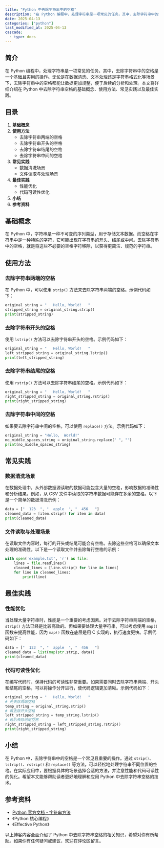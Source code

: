 ```yaml
---
title: "Python 中去除字符串中的空格"
description: "在 Python 编程中，处理字符串是一项常见的任务。其中，去除字符串中的空格是一个基础且实用的操作。无论是在数据清洗、文本处理还是字符串格式化等场景下，去除字符串中的空格都能让数据更加规整，便于后续的分析和处理。本文将详细介绍在 Python 中去除字符串空格的基础概念、使用方法、常见实践以及最佳实践。"
date: 2025-04-13
categories: ["python"]
last_modified_at: 2025-04-13
cascade:
  - type: docs
---
```



## 简介
在 Python 编程中，处理字符串是一项常见的任务。其中，去除字符串中的空格是一个基础且实用的操作。无论是在数据清洗、文本处理还是字符串格式化等场景下，去除字符串中的空格都能让数据更加规整，便于后续的分析和处理。本文将详细介绍在 Python 中去除字符串空格的基础概念、使用方法、常见实践以及最佳实践。

<!-- more -->
## 目录
1. **基础概念**
2. **使用方法**
    - 去除字符串两端的空格
    - 去除字符串开头的空格
    - 去除字符串结尾的空格
    - 去除字符串中间的空格
3. **常见实践**
    - 数据清洗场景
    - 文件读取与处理场景
4. **最佳实践**
    - 性能优化
    - 代码可读性优化
5. **小结**
6. **参考资料**

## 基础概念
在 Python 中，字符串是一种不可变的序列类型，用于存储文本数据。而空格在字符串中是一种特殊的字符，它可能出现在字符串的开头、结尾或中间。去除字符串中的空格，就是将这些不必要的空格字符移除，以获得更简洁、规范的字符串。

## 使用方法

### 去除字符串两端的空格
在 Python 中，可以使用 `strip()` 方法来去除字符串两端的空格。示例代码如下：

```python
original_string = "   Hello, World!   "
stripped_string = original_string.strip()
print(stripped_string)  
```

### 去除字符串开头的空格
使用 `lstrip()` 方法可以去除字符串开头的空格。示例代码如下：

```python
original_string = "   Hello, World!   "
left_stripped_string = original_string.lstrip()
print(left_stripped_string)  
```

### 去除字符串结尾的空格
使用 `rstrip()` 方法可以去除字符串结尾的空格。示例代码如下：

```python
original_string = "   Hello, World!   "
right_stripped_string = original_string.rstrip()
print(right_stripped_string)  
```

### 去除字符串中间的空格
如果要去除字符串中间的空格，可以使用 `replace()` 方法。示例代码如下：

```python
original_string = "Hello,  World!"
no_middle_spaces_string = original_string.replace(" ", "")
print(no_middle_spaces_string)  
```

## 常见实践

### 数据清洗场景
在数据处理中，从外部数据源读取的数据可能包含大量的空格，影响数据的准确性和分析结果。例如，从 CSV 文件中读取的字符串数据可能存在多余的空格。以下是一个简单的数据清洗示例：

```python
data = ["  123  ", "  apple  ", "  456   "]
cleaned_data = [item.strip() for item in data]
print(cleaned_data)  
```

### 文件读取与处理场景
在读取文件内容时，每行的开头或结尾可能会有空格。去除这些空格可以确保文本处理的准确性。以下是一个读取文件并去除每行空格的示例：

```python
with open('example.txt', 'r') as file:
    lines = file.readlines()
    cleaned_lines = [line.strip() for line in lines]
    for line in cleaned_lines:
        print(line)
```

## 最佳实践

### 性能优化
当处理大量字符串时，性能是一个重要的考虑因素。对于去除字符串两端的空格，`strip()` 方法已经是比较高效的。但如果要处理大量字符串，可以考虑使用 `map()` 函数来提高性能，因为 `map()` 函数在底层是用 C 实现的，执行速度更快。示例代码如下：

```python
data = ["  123  ", "  apple  ", "  456   "]
cleaned_data = list(map(str.strip, data))
print(cleaned_data)  
```

### 代码可读性优化
在编写代码时，保持代码的可读性非常重要。如果需要同时去除字符串两端、开头和结尾的空格，可以将操作分开进行，使代码逻辑更加清晰。示例代码如下：

```python
original_string = "   Hello, World!   "
# 先去除两端空格
temp_string = original_string.strip()
# 再去除开头空格
left_stripped_string = temp_string.lstrip()
# 最后去除结尾空格
right_stripped_string = left_stripped_string.rstrip()
print(right_stripped_string)  
```

## 小结
在 Python 中，去除字符串中的空格是一个常见且重要的操作。通过 `strip()`、`lstrip()`、`rstrip()` 和 `replace()` 等方法，可以轻松地处理字符串不同位置的空格。在实际应用中，要根据具体的场景选择合适的方法，并注意性能和代码可读性的优化。希望本文能够帮助读者更好地理解和应用 Python 中去除字符串空格的技术。

## 参考资料
- [Python 官方文档 - 字符串方法](https://docs.python.org/3/library/stdtypes.html#string-methods)
- 《Python 核心编程》
- 《Effective Python》

以上博客内容全面介绍了 Python 中去除字符串空格的相关知识，希望对你有所帮助。如果你有任何疑问或建议，欢迎在评论区留言。  
